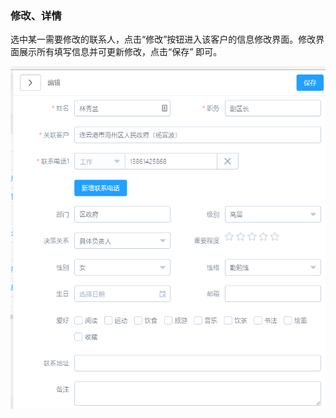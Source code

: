 ### 修改、详情

选中某一需要修改的联系人，点击“修改”按钮进入该客户的信息修改界面。修改界面展示所有填写信息并可更新修改，点击“保存” 即可。

![](/assets/TIM截图20171215100855.png)

